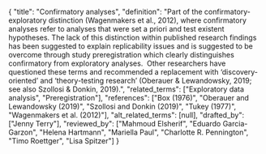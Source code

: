 {
    "title": "Confirmatory analyses",
    "definition": "Part of the confirmatory-exploratory distinction (Wagenmakers et al., 2012), where confirmatory analyses refer to analyses that were set a priori and test existent hypotheses. The lack of this distinction within published research findings has been suggested to explain replicability issues and is suggested to be overcome through study preregistration which clearly distinguishes confirmatory from exploratory analyses.  Other researchers have questioned these terms and recommended a replacement with ‘discovery-oriented’ and ‘theory-testing research’ (Oberauer & Lewandowsky, 2019; see also Szollosi & Donkin, 2019).",
    "related_terms": ["Exploratory data analysis", "Preregistration"],
    "references": ["Box (1976)", "Oberauer and Lewandowsky (2019)", "Szollosi and Donkin (2019)", "Tukey (1977)", "Wagenmakers et al. (2012)"],
    "alt_related_terms": [null],
    "drafted_by": ["Jenny Terry"],
    "reviewed_by": ["Mahmoud Elsherif", "Eduardo Garcia-Garzon", "Helena Hartmann", "Mariella Paul", "Charlotte R. Pennington", "Timo Roettger", "Lisa Spitzer"]
  }
